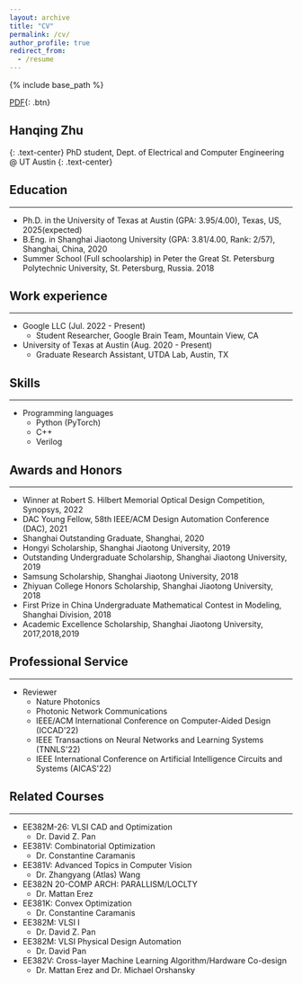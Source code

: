 ```yaml
---
layout: archive
title: "CV"
permalink: /cv/
author_profile: true
redirect_from:
  - /resume
---
```


{% include base_path %}

[PDF](/files/resume/CV_ZHQ_10_2022.pdf){: .btn}

## Hanqing Zhu

{: .text-center}
PhD student, Dept. of Electrical and Computer Engineering @ UT Austin
{: .text-center}

## Education

------

* Ph.D. in the University of Texas at Austin (GPA: 3.95/4.00), Texas, US, 2025(expected)
* B.Eng. in Shanghai Jiaotong University (GPA: 3.81/4.00, Rank: 2/57), Shanghai, China, 2020
* Summer School (Full schoolarship) in Peter the Great St. Petersburg Polytechnic University, St. Petersburg, Russia. 2018

## Work experience

------

* Google LLC (Jul. 2022 - Present)
  * Student Researcher, Google Brain Team, Mountain View, CA
* University of Texas at Austin (Aug. 2020 - Present)
  * Graduate Research Assistant, UTDA Lab, Austin, TX

## Skills

------

* Programming languages
  * Python (PyTorch)
  * C++
  * Verilog

## Awards and Honors

------

* Winner at Robert S. Hilbert Memorial Optical Design Competition, Synopsys, 2022
* DAC Young Fellow, 58th IEEE/ACM Design Automation Conference (DAC), 2021
* Shanghai Outstanding Graduate, Shanghai, 2020
* Hongyi Scholarship, Shanghai Jiaotong University, 2019
* Outstanding Undergraduate Scholarship, Shanghai Jiaotong University, 2019
* Samsung Scholarship, Shanghai Jiaotong University, 2018
* Zhiyuan College Honors Scholarship, Shanghai Jiaotong University, 2018
* First Prize in China Undergraduate Mathematical Contest in Modeling, Shanghai Division, 2018
* Academic Excellence Scholarship, Shanghai Jiaotong University, 2017,2018,2019

## Professional Service

------

* Reviewer
  * Nature Photonics
  * Photonic Network Communications
  * IEEE/ACM International Conference on Computer-Aided Design (ICCAD'22)
  * IEEE Transactions on Neural Networks and Learning Systems (TNNLS'22)
  * IEEE International Conference on Artificial Intelligence Circuits and Systems (AICAS'22)

## Related Courses

------

* EE382M-26: VLSI CAD and Optimization
  * Dr. David Z. Pan
* EE381V: Combinatorial Optimization
  * Dr. Constantine Caramanis
* EE381V: Advanced Topics in Computer Vision
  * Dr. Zhangyang (Atlas) Wang
* EE382N 20-COMP ARCH: PARALLISM/LOCLTY
  * Dr. Mattan Erez
* EE381K: Convex Optimization
  * Dr. Constantine Caramanis
* EE382M: VLSI I
  * Dr. David Z. Pan
* EE382M: VLSI Physical Design Automation
  * Dr. David Pan
* EE382V: Cross-layer Machine Learning Algorithm/Hardware Co-design
  * Dr. Mattan Erez and Dr. Michael Orshansky
